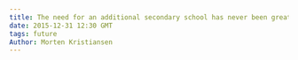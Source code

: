 ```yaml
---
title: The need for an additional secondary school has never been greater
date: 2015-12-31 12:30 GMT
tags: future
Author: Morten Kristiansen
---
```

